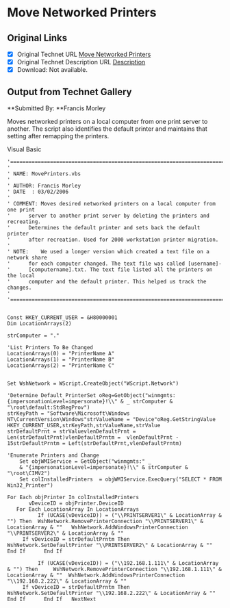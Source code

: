 # Move Networked Printers

## Original Links

- [x] Original Technet URL [Move Networked Printers](https://gallery.technet.microsoft.com/8c4922f1-cb33-4730-b024-230dd13c1bc8)
- [x] Original Technet Description URL [Description](https://gallery.technet.microsoft.com/8c4922f1-cb33-4730-b024-230dd13c1bc8/description)
- [x] Download: Not available.

## Output from Technet Gallery

**Submitted By: **Francis Morley

Moves networked printers on a local computer from one print server to another. The script also identifies the default printer and maintains that setting after remapping the printers.

Visual Basic

```
'==========================================================================
'
' NAME: MovePrinters.vbs
'
' AUTHOR: Francis Morley
' DATE  : 03/02/2006
'
' COMMENT: Moves desired networked printers on a local computer from one print
'	   server to another print server by deleting the printers and recreating. 
'	   Determines the default printer and sets back the default printer 
'	   after recreation. Used for 2000 workstation printer migration.
'
' NOTE:	   We used a longer version which created a text file on a network share
'	   for each computer changed. The text file was called [username]-
'	   [computername].txt. The text file listed all the printers on the local
'	   computer and the default printer. This helped us track the changes.
'
'==========================================================================


Const HKEY_CURRENT_USER = &H80000001
Dim LocationArrays(2)

strComputer = "."

'List Printers To Be Changed
LocationArrays(0) = "PrinterName A"
LocationArrays(1) = "PrinterName B"
LocationArrays(2) = "PrinterName C"


Set WshNetwork = WScript.CreateObject("WScript.Network")

'Determine Default PrinterSet oReg=GetObject("winmgmts:{impersonationLevel=impersonate}!\\" & _ strComputer & "\root\default:StdRegProv")
strKeyPath = "Software\Microsoft\Windows NT\CurrentVersion\Windows"strValueName = "Device"oReg.GetStringValue HKEY_CURRENT_USER,strKeyPath,strValueName,strValue
strDefaultPrnt = strValuevlenDefaultPrnt = Len(strDefaultPrnt)vlenDefaultPrntm =  vlenDefaultPrnt - 15strDefaultPrntm = Left(strDefaultPrnt,vlenDefaultPrntm)

'Enumerate Printers and Change
   	Set objWMIService = GetObject("winmgmts:" _
    & "{impersonationLevel=impersonate}!\\" & strComputer & "\root\CIMV2")
   	Set colInstalledPrinters  = objWMIService.ExecQuery("SELECT * FROM Win32_Printer")

For Each objPrinter In colInstalledPrinters 
   	   vDeviceID = objPrinter.DeviceID
   For Each LocationArray In LocationArrays
   	      If (UCASE(vDeviceID)) = ("\\PRINTSERVER1\" & LocationArray & "") Then	 WshNetwork.RemovePrinterConnection "\\PRINTSERVER1\" & LocationArray & ""	 WshNetwork.AddWindowsPrinterConnection "\\PRINTSERVER2\" & LocationArray & ""
	 If vDeviceID = strDefaultPrntm Then	    WshNetwork.SetDefaultPrinter "\\PRINTSERVER2\" & LocationArray & ""	 End If      End If

   	      If (UCASE(vDeviceID)) = ("\\192.168.1.111\" & LocationArray & "") Then	 WshNetwork.RemovePrinterConnection "\\192.168.1.111\" & LocationArray & ""	 WshNetwork.AddWindowsPrinterConnection "\\192.168.2.222\" & LocationArray & ""
   	 If vDeviceID = strDefaultPrntm Then	    WshNetwork.SetDefaultPrinter "\\192.168.2.222\" & LocationArray & ""	 End If      End If   NextNext
```

